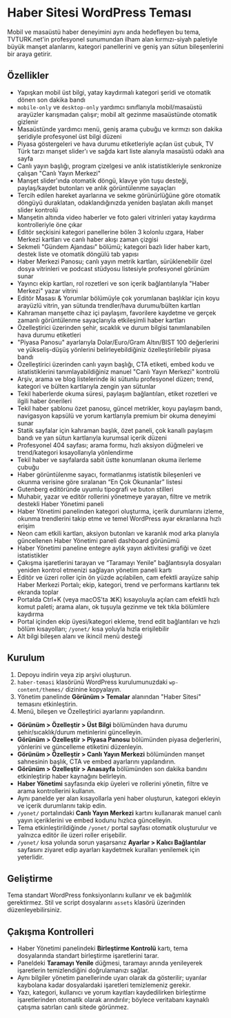 # Haber Sitesi WordPress Teması

 Mobil ve masaüstü haber deneyimini aynı anda hedefleyen bu tema, TVTURK.net'in profesyonel sunumundan ilham alan kırmızı-siyah paletiyle büyük manşet alanlarını, kategori panellerini ve geniş yan sütun bileşenlerini bir araya getirir.

## Özellikler
- Yapışkan mobil üst bilgi, yatay kaydırmalı kategori şeridi ve otomatik dönen son dakika bandı
- `mobile-only` ve `desktop-only` yardımcı sınıflarıyla mobil/masaüstü arayüzler karışmadan çalışır; mobil alt gezinme masaüstünde otomatik gizlenir
- Masaüstünde yardımcı menü, geniş arama çubuğu ve kırmızı son dakika şeridiyle profesyonel üst bilgi düzeni
- Piyasa göstergeleri ve hava durumu etiketleriyle açılan üst çubuk, TV Türk tarzı manşet slider'ı ve sağda kart liste alanıyla masaüstü odaklı ana sayfa
- Canlı yayın başlığı, program çizelgesi ve anlık istatistikleriyle senkronize çalışan "Canlı Yayın Merkezi"
- Manşet slider'ında otomatik döngü, klavye yön tuşu desteği, paylaş/kaydet butonları ve anlık görüntülenme sayaçları
- Tercih edilen hareket ayarlarına ve sekme görünürlüğüne göre otomatik döngüyü duraklatan, odaklandığınızda yeniden başlatan akıllı manşet slider kontrolü
- Manşetin altında video haberler ve foto galeri vitrinleri yatay kaydırma kontrolleriyle öne çıkar
- Editör seçkisini kategori panellerine bölen 3 kolonlu ızgara, Haber Merkezi kartları ve canlı haber akışı zaman çizgisi
- Sekmeli "Gündem Ajandası" bölümü; kategori bazlı lider haber kartı, destek liste ve otomatik döngülü tab yapısı
- Haber Merkezi Panosu; canlı yayın metrik kartları, sürüklenebilir özel dosya vitrinleri ve podcast stüdyosu listesiyle profesyonel görünüm sunar
- Yayıncı ekip kartları, rol rozetleri ve son içerik bağlantılarıyla "Haber Merkezi" yazar vitrini
- Editör Masası & Yorumlar bölümüyle çok yorumlanan başlıklar için koyu arayüzlü vitrin, yan sütunda trendler/hava durumu/bülten kartları
- Kahraman manşette cihaz içi paylaşım, favorilere kaydetme ve gerçek zamanlı görüntülenme sayaçlarıyla etkileşimli haber kartları
- Özelleştirici üzerinden şehir, sıcaklık ve durum bilgisi tanımlanabilen hava durumu etiketleri
- "Piyasa Panosu" ayarlarıyla Dolar/Euro/Gram Altın/BIST 100 değerlerini ve yükseliş-düşüş yönlerini belirleyebildiğiniz özelleştirilebilir piyasa bandı
- Özelleştirici üzerinden canlı yayın başlığı, CTA etiketi, embed kodu ve istatistiklerini tanımlayabildiğiniz manuel "Canlı Yayın Merkezi" kontrolü
- Arşiv, arama ve blog listelerinde iki sütunlu profesyonel düzen; trend, kategori ve bülten kartlarıyla zengin yan sütunlar
- Tekil haberlerde okuma süresi, paylaşım bağlantıları, etiket rozetleri ve ilgili haber önerileri
- Tekil haber şablonu özet panosu, güncel metrikler, koyu paylaşım bandı, navigasyon kapsülü ve yorum kartlarıyla premium bir okuma deneyimi sunar
- Statik sayfalar için kahraman başlık, özet paneli, çok kanallı paylaşım bandı ve yan sütun kartlarıyla kurumsal içerik düzeni
- Profesyonel 404 sayfası; arama formu, hızlı aksiyon düğmeleri ve trend/kategori kısayollarıyla yönlendirme
- Tekil haber ve sayfalarda sabit üstte konumlanan okuma ilerleme çubuğu
- Haber görüntülenme sayacı, formatlanmış istatistik bileşenleri ve okunma verisine göre sıralanan “En Çok Okunanlar” listesi
- Gutenberg editöründe uyumlu tipografi ve buton stilleri
- Muhabir, yazar ve editör rollerini yönetmeye yarayan, filtre ve metrik destekli Haber Yönetimi paneli
- Haber Yönetimi panelinden kategori oluşturma, içerik durumlarını izleme, okunma trendlerini takip etme ve temel WordPress ayar ekranlarına hızlı erişim
- Neon cam etkili kartları, aksiyon butonları ve karanlık mod arka planıyla güncellenen Haber Yönetimi paneli dashboard görünümü
- Haber Yönetimi paneline entegre aylık yayın aktivitesi grafiği ve özet istatistikler
- Çakışma işaretlerini tarayan ve “Taramayı Yenile” bağlantısıyla dosyaları yeniden kontrol etmenizi sağlayan yönetim paneli kartı
- Editör ve üzeri roller için ön yüzde açılabilen, cam efektli arayüze sahip Haber Merkezi Portalı; ekip, kategori, trend ve performans kartlarını tek ekranda toplar
- Portalda Ctrl+K (veya macOS'ta ⌘K) kısayoluyla açılan cam efektli hızlı komut paleti; arama alanı, ok tuşuyla gezinme ve tek tıkla bölümlere kaydırma
- Portal içinden ekip üyesi/kategori ekleme, trend edit bağlantıları ve hızlı bölüm kısayolları; `/yonet/` kısa yoluyla hızla erişilebilir
- Alt bilgi bileşen alanı ve ikincil menü desteği

## Kurulum
1. Depoyu indirin veya zip arşivi oluşturun.
2. `haber-temasi` klasörünü WordPress kurulumunuzdaki `wp-content/themes/` dizinine kopyalayın.
3. Yönetim panelinde **Görünüm > Temalar** alanından "Haber Sitesi" temasını etkinleştirin.
4. Menü, bileşen ve Özelleştirici ayarlarını yapılandırın.
- **Görünüm > Özelleştir > Üst Bilgi** bölümünden hava durumu şehir/sıcaklık/durum metinlerini güncelleyin.
- **Görünüm > Özelleştir > Piyasa Panosu** bölümünden piyasa değerlerini, yönlerini ve güncelleme etiketini düzenleyin.
- **Görünüm > Özelleştir > Canlı Yayın Merkezi** bölümünden manşet sahnesinin başlık, CTA ve embed ayarlarını yapılandırın.
- **Görünüm > Özelleştir > Anasayfa** bölümünden son dakika bandını etkinleştirip haber kaynağını belirleyin.
- **Haber Yönetimi** sayfasında ekip üyeleri ve rollerini yönetin, filtre ve arama kontrollerini kullanın.
- Aynı panelde yer alan kısayollarla yeni haber oluşturun, kategori ekleyin ve içerik durumlarını takip edin.
- `/yonet/` portalındaki **Canlı Yayın Merkezi** kartını kullanarak manuel canlı yayın içeriklerini ve embed kodunu hızlıca güncelleyin.
- Tema etkinleştirildiğinde `/yonet/` portal sayfası otomatik oluşturulur ve yalnızca editör ile üzeri roller erişebilir.
- `/yonet/` kısa yolunda sorun yaşarsanız **Ayarlar > Kalıcı Bağlantılar** sayfasını ziyaret edip ayarları kaydetmek kuralları yenilemek için yeterlidir.

## Geliştirme
Tema standart WordPress fonksiyonlarını kullanır ve ek bağımlılık gerektirmez. Stil ve script dosyalarını `assets` klasörü üzerinden düzenleyebilirsiniz.

## Çakışma Kontrolleri
- Haber Yönetimi panelindeki **Birleştirme Kontrolü** kartı, tema dosyalarında standart birleştirme işaretlerini tarar.
- Paneldeki **Taramayı Yenile** düğmesi, taramayı anında yenileyerek işaretlerin temizlendiğini doğrulamanızı sağlar.
- Aynı bilgiler yönetim panellerinde uyarı olarak da gösterilir; uyarılar kaybolana kadar dosyalardaki işaretleri temizlemeniz gerekir.
- Yazı, kategori, kullanıcı ve yorum kayıtları kaydedilirken birleştirme işaretlerinden otomatik olarak arındırılır; böylece veritabanı kaynaklı çatışma satırları canlı sitede görünmez.
